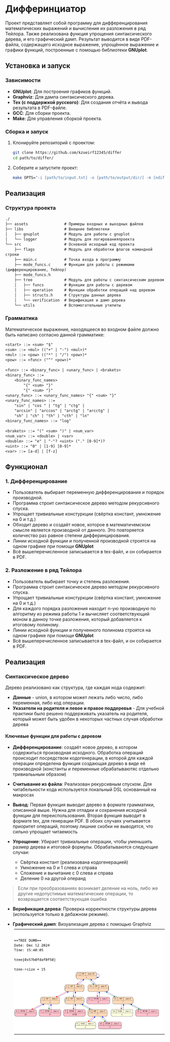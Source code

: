 # Дифферинциатор

Проект представляет собой программу для дифференцирования математических выражений и вычисления их разложения в ряд Тейлора. Также реализована функция упрощения синтаксического дерева, и его графический дамп. Результат выводится в виде PDF-файла, содержащего исходное выражение, упрощённое выражение и графики функций, построенные с помощью библиотеки **GNUplot**.
 
## Установка и запуск

### Зависимости
- **GNUplot**: Для построения графиков функций.
- **Graphviz**: Для дампа синтаксического дерева.
- **Tex (c поддержкой русского)**: Для создания отчёта и вывода результата в PDF-файле.
- **GCC**: Для сборки проекта.
- **Make**: Для управления сборкой проекта.

### Сборка и запуск
1. Клонируйте репозиторий с проектом:
    ```bash
    git clone https://github.com/kzueirf12345/differ
    cd path/to/differ/
    ```
2. Соберите и запустите проект:
   ```bash
   make OPTS="-i [path/to/input.txt] -o [path/to/output/dir/] -m [ndiff or taylor]"
   ```

## Реализация

### Структура проекта

```
./
├── assets                # Примеры входных и выходных файлов
├── libs                  # Внешние библиотеки
│   ├── gnuplot           # Модуль для работы с gnuplot
│   └── logger            # Модуль для логированияпроекта
└── src                   # Основной исходный код проекта
    ├── flags             # Модуль для обработки флагов командной строки
    ├── main.c            # Точка входа в программу
    ├── mode_funcs.c      # Функции для работы с режимами (дифференцирование, Тейлор)
    ├── mode_funcs.h
    ├── tree              # Модуль для работы с синтаксическим деревом
    │   ├── funcs         # Функции для работы с деревом
    │   ├── operation     # Функции обработки операций над деревом
    │   ├── structs.h     # Структуры данных дерева
    │   └── verification  # Верификация и дамп дерева
    └── utils             # Вспомогательные утилиты
```

### Грамматика

Математическое выражение, находящееся во входном файле должно быть написано согласно данной грамматике:

```bnf
<start> ::= <sum> "$"
<sum> ::= <mul> (("+" | "-") <mul>)*
<mul> ::= <pow> (("*" | "/") <pow>)*
<pow> ::= <func> ("^" <pow>)*

<func> ::= <binary_func> | <unary_func> | <brakets>
<binary_func> ::= 
    <binary_func_names> 
        "{" <sum> "}"
        "{" <sum> "}" 
<unary_func> ::= <unary_func_names> "{" <sum> "}"
<unary_func_names> ::= 
    "sin" | "cos " | "tg" | "ctg" | 
    "arcsin" | "arccos" | "arctg" | "arcctg" |
    "sh" | "ch" | "th" | "cth" | "ln"
<binary_func_names> ::= "log"

<brakets> ::= "(" <sum> ")" | <num_var>
<num_var> ::= <double> | <var>
<double> ::= "e" | "-"? <uint> ("." [0-9]*)?
<uint> ::= "0" | [1-9] [0-9]*
<var> ::= [a-d] | [f-z]
```

## Функционал

### 1. Дифференцирование
- Пользователь выбирает переменную дифференцирования и порядок производной.
- Программа строит синтаксическое дерево методом рекурсивного спуска.
- Упрощает тривиальные констуркции (свёртка констант, умножение на 0 и т.д.)
- Обходит дерево и создаёт новое, которое в математичемском смысле является производной от данного. Это повторяется количество раз равное степени дифферинцирования.
- Линии исходной функции и полученной производной строятся на одном графике при помощи **GNUplot**
- Всё вышеперечисленное записывается в tex-файл, и он собирается в PDF.

### 2. Разложение в ряд Тейлора
- Пользователь выбирает точку и степень разложения.
- Программа строит синтаксическое дерево методом рекурсивного спуска.
- Упрощает тривиальные констуркции (свёртка констант, умножение на 0 и т.д.)
- Для каждого порядка разложения находит n-ую производную по алгоритму из режима работы 1 и вычисляет соответствующий моном в данноу точке разложения, который добавляется к итоговому полиному.
- Линии исходной функции и полученного полинома строятся на одном графике при помощи **GNUplot**
- Всё вышеперечисленное записывается в tex-файл, и он собирается в PDF.

## Реализация

### Синтаксическое дерево

Дерево реализовано как структура, где каждая нода содержит:

- **Данные** - union, в котором может лежать либо число, либо переменная, либо код операции. 
- **Указатели на родителя и левое и правое поддеревья** - Для учебной практики было решено поддерживать указатель на родителя, который может быть удобен в некоторых частных случая обработки дерева

#### Ключевые функции для работы с деревом

- **Дифференцирование**: создаёт новое дерево, в котором содержиться производная исходного. Обработка операций происходит посредством кодогенерации, в которой для каждой операции определена функция создающая дерево в виде её производной (константы и переменные обрабатываютяс отдельно тривиалььным образом)

- **Считывание из файла**: Реализован рекурсивным спуском. Для читабельности кода используется локальный DSL основанный на макросах

- **Вывод**: Первая функция выводит дерево в формате грамматики, описанной выше. Нужна для отладки и сохранения исходной функции для переиспользования. Вторая функция выводит в формате tex, для генерации PDF. В обоих случаях учитывается приоритет операций, поэтому лишние скобки не выводятся, что сильно упрощает читаемость

- **Упрощение**: Убирает тривиальные операции, чтобы уменьшить размер дерева и итоговой формулы. Обрабатываются следующие случаи:
    - Свёртка констант (реализована кодогенерацией)
    - Умножение на 0 и 1 слева и справа
    - Сложение и вычитание с 0 слева и справа
    - Деление 0 на другой операнд

> Если при преобразованиях возникает деление на ноль, либо же другие недопустимые математические операции, то возвращается соответствующая ошибка

- **Верификация дерева**: Проверка корректности структуры дерева (используется только в дебажном режиме).

- **Графический дамп**: Визуализация дерева с помощью Graphviz
    ![Графический дамп](readme_assets/image.png)
